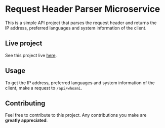# Request Header Parser Microservice

This is a simple API project that parses the request header and returns the IP address, preferred languages and system information of the client.

## Live project

See this project live [here](https://request-header-parser-ms.vercel.app/).

## Usage

To get the IP address, preferred languages and system information of the client, make a request to `/api/whoami`.

## Contributing

Feel free to contribute to this project. Any contributions you make are **greatly appreciated**.
